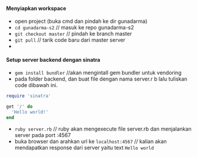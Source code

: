 #### Menyiapkan workspace

* open project (buka cmd dan pindah ke dir gunadarma)
* `cd gunadarma-s2` // masuk ke repo gunadarma-s2
* `git checkout master` // pindah ke branch master
* `git pull` // tarik code baru dari master server
*

#### Setup server backend dengan sinatra

* `gem install bundler` //akan mengintall gem bundler untuk vendoring
* pada folder backend, dan buat file dengan nama server.r b lalu tuliskan code dibawah ini.

```ruby
require 'sinatra'

get '/' do
  'Hello world!'
end
```

* `ruby server.rb` // ruby akan mengexecute file server.rb dan menjalankan server pada port :4567
* buka browser dan arahkan url ke `localhost:4567` // kalian akan mendapatkan response dari server yaitu text `Hello world`
